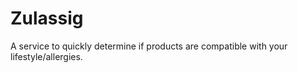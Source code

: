 # Zulassig
A service to quickly determine if products are compatible with your lifestyle/allergies.

